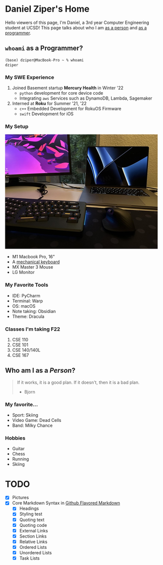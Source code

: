 # Daniel Ziper's Home

Hello viewers of this page, I'm Daniel, a 3rd year Computer Engineering student at UCSD!
This page talks about who I am [as a person](#who-am-i-as-a-person) and [as a programmer](#whoami-as-a-programmer).


## `whoami` as a Programmer?

```
(base) dziper@MacBook-Pro ~ % whoami
dziper
```

### My SWE Experience
1. Joined Basement startup **Mercury Health** in Winter '22
   - `python` development for core device code
   - Integrating `aws` Services such as DynamoDB, Lambda, Sagemaker
2. Interned at **Roku** for Summer '21, '22
   - `c++` Embedded Development for RokuOS Firmware
   - `swift` Development for iOS

### My Setup

![My desk setup](mysetup.jpeg)

- M1 Macbook Pro, 16"
- A [mechanical keyboard](keyboards.md)
- MX Master 3 Mouse
- LG Monitor

### My Favorite Tools
- IDE: PyCharm
- Terminal: Warp
- OS: macOS
- Note taking: Obsidian
- Theme: Dracula

### Classes I'm taking F22
1. CSE 110
2. CSE 101
3. CSE 140/140L
4. CSE 167

## Who am I as a *Person*?

> If it works, it is a good plan. If it doesn't, then it is a bad plan.
> - Bjorn

### My favorite...
- Sport: Skiing
- Video Game: Dead Cells
- Band: Milky Chance

### Hobbies
- Guitar
- Chess
- Running
- Skiing

# TODO
- [x] Pictures
- [x] Core Markdown Syntax in [Github Flavored Markdown](https://docs.github.com/en/free-pro-team@latest/github/writing-on-github/basic-writing-and-formatting-syntax)
  - [x] Headings
  - [x] Styling test
  - [x] Quoting text
  - [x] Quoting code
  - [x] External Links
  - [x] Section Links
  - [x] Relative Links
  - [x] Ordered Lists
  - [x] Unordered Lists
  - [x] Task Lists
